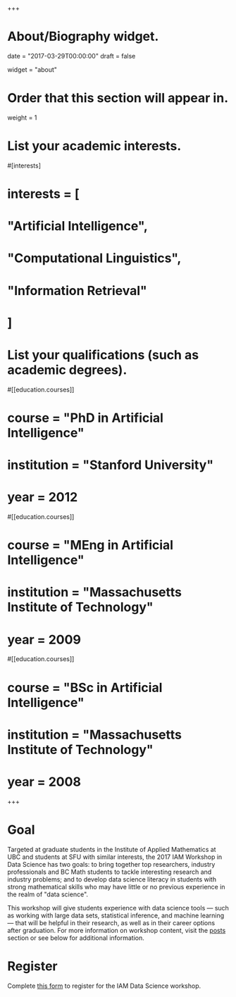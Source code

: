 +++
# About/Biography widget.

date = "2017-03-29T00:00:00"
draft = false

widget = "about"

# Order that this section will appear in.
weight = 1

# List your academic interests.
#[interests]
#  interests = [
#    "Artificial Intelligence",
#    "Computational Linguistics",
#    "Information Retrieval"
#  ]

# List your qualifications (such as academic degrees).
#[[education.courses]]
#  course = "PhD in Artificial Intelligence"
#  institution = "Stanford University"
#  year = 2012

#[[education.courses]]
#  course = "MEng in Artificial Intelligence"
#  institution = "Massachusetts Institute of Technology"
#  year = 2009

#[[education.courses]]
#  course = "BSc in Artificial Intelligence"
#  institution = "Massachusetts Institute of Technology"
#  year = 2008
 
+++

# Goal

Targeted at graduate students in the Institute of Applied Mathematics at UBC
and students at SFU with similar interests, the 2017 IAM Workshop in Data
Science has two goals: to bring together top researchers, industry
professionals and BC Math students to tackle interesting research and industry
problems; and to develop data science literacy in students with strong
mathematical skills who may have little or no previous experience in the realm
of "data science".

This workshop will give students experience with data science tools &mdash;
such as working with large data sets, statistical inference, and machine
learning &mdash; that will be helpful in their research, as well as in their
career options after graduation. For more information on workshop content,
visit the [posts](#posts) section or see below for additional information.

# Register

Complete [this form](www.google.ca) to register for the IAM Data Science workshop.

